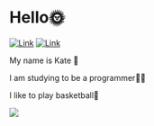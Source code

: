 
  <h1>Hello🌞</h1>
  
  [![Link](https://img.shields.io/badge/telega-ffd9fe)](https://t.me/lananki) 
  [![Link](https://img.shields.io/badge/email-ffd9fe)](mailto:katebr86@gmail.com)
  
 <p>My name is Kate 🔪</p>
 
<p>I am studying to be a programmer👩‍💻
  
 I like to play basketball🏀</p>

![](https://encrypted-tbn0.gstatic.com/images?q=tbn:ANd9GcS7MZGmNVo5-mOx7nvAa_qpxkeboDyUqqLJqQ&s)
